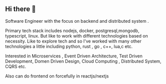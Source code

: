 ## Hi there 👋

<!--
**jewel109/jewel109** is a ✨ _special_ ✨ repository because its `README.md` (this file) appears on your GitHub profile.

Here are some ideas to get you started:

- 🔭 I’m currently working on ...
- 🌱 I’m currently learning ...
- 👯 I’m looking to collaborate on ...
- 🤔 I’m looking for help with ...
- 💬 Ask me about ...
- 📫 How to reach me: ...
- 😄 Pronouns: ...
- ⚡ Fun fact: ...
-->
Software Engineer with the focus on backend and distributed system .

Primary tech stack includes nodejs, docker, postgresql,mongodb, typescript, linux. But like to work with different technologies based on necessity.
Like to explore tech and so I've worked with many other technologies a little including python, rust , go , c++, lua,c etc.

Interested in Microservices , Event Driven Architecture, Test Driven Development, Domen Driven Design, Cloud Computing , Distributed System, CQRS etc.

Also can do frontend on forcefully in reactjs/nextjs
